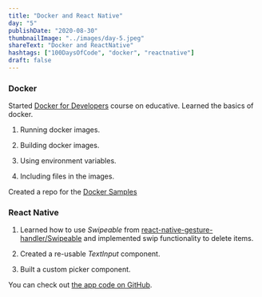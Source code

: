 ```yaml
---
title: "Docker and React Native"
day: "5"
publishDate: "2020-08-30"
thumbnailImage: "../images/day-5.jpeg"
shareText: "Docker and ReactNative"
hashtags: ["100DaysOfCode", "docker", "reactnative"]
draft: false
---
```


<h3>Docker</h3>

Started <a href="https://www.educative.io/courses/docker-for-developers" target="_blank">Docker for Developers</a> course on educative. Learned the basics of docker.

1. Running docker images.

2. Building docker images.

3. Using environment variables.

4. Including files in the images.

Created a repo for the <a href="https://github.com/rajarahul12/DockerSamples" target="_blank">Docker Samples</a>

<h3>React Native</h3>

1. Learned how to use <i>Swipeable</i> from <a href="https://github.com/software-mansion/react-native-gesture-handler" target="_blank">react-native-gesture-handler/Swipeable</a> and implemented swip functionality to delete items.

2. Created a re-usable <i>TextInput</i> component.

3. Built a custom picker component.

You can check out <a href="https://github.com/rajarahul12/DoneWithIt" target="_blank">the app code on GitHub</a>.

